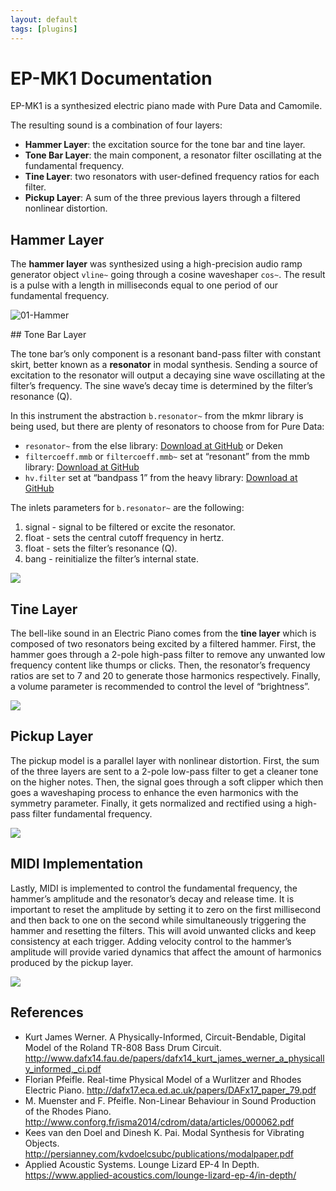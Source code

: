 ```yaml
---
layout: default
tags: [plugins]
---
```

# EP-MK1 Documentation

EP-MK1 is a synthesized electric piano made with Pure Data and Camomile.

The resulting sound is a combination of four layers:
- **Hammer Layer**: the excitation source for the tone bar and tine layer.
- **Tone Bar Layer**: the main component, a resonator filter oscillating at the fundamental frequency.
- **Tine Layer**: two resonators with user-defined frequency ratios for each filter.
- **Pickup Layer**: A sum of the three previous layers through a filtered nonlinear distortion.

## Hammer Layer

The **hammer layer** was synthesized using a high-precision audio ramp generator object `vline~` going through a cosine waveshaper `cos~`. The result is a pulse with a length in milliseconds equal to one period of our fundamental frequency.

![01-Hammer](https://raw.githubusercontent.com/MikeMorenoAudio/EP-MK1/master/tutorial/images/01-Hammer.png)

## Tone Bar Layer

The tone bar’s only component is a resonant band-pass filter with constant skirt, better known as a **resonator** in modal synthesis. Sending a source of excitation to the resonator will output a decaying sine wave oscillating at the filter’s frequency. The sine wave’s  decay time is determined by the filter’s resonance (Q).

In this instrument the abstraction `b.resonator~` from the mkmr library is being used, but there are plenty of resonators to choose from for Pure Data:
- `resonator~` from the else library: [Download at GitHub](https://github.com/porres/pd-else/releases) or Deken
- `filtercoeff.mmb` or `filtercoeff.mmb~` set at “resonant” from the mmb library: [Download at GitHub](https://github.com/dotmmb/mmb)
- `hv.filter` set at “bandpass 1” from the heavy library: [Download at GitHub](https://github.com/enzienaudio/heavylib)

The inlets parameters for `b.resonator~` are the following:
1. signal - signal to be filtered or excite the resonator.
2. float - sets the central cutoff frequency in hertz.
3. float - sets the filter’s resonance (Q).
4. bang - reinitialize the filter’s internal state.

![](https://raw.githubusercontent.com/MikeMorenoAudio/EP-MK1/master/tutorial/images/02-Tone_Bar.png)

## Tine Layer

The bell-like sound in an Electric Piano comes from the **tine layer** which is composed of two resonators being excited by a filtered hammer. First, the hammer goes through a 2-pole high-pass filter to remove any unwanted low frequency content like thumps or clicks. Then, the resonator’s frequency ratios are set to 7 and 20 to generate those harmonics respectively. Finally, a volume parameter is recommended to control the level of “brightness”.

![](https://raw.githubusercontent.com/MikeMorenoAudio/EP-MK1/master/tutorial/images/03-Tine_Layer.png)

## Pickup Layer

The pickup model is a parallel layer with nonlinear distortion. First, the sum of the three layers are sent to a 2-pole low-pass filter to get a cleaner tone on the higher notes. Then, the signal goes through a soft clipper which then goes a waveshaping process to enhance the even harmonics with the symmetry parameter. Finally, it gets normalized and rectified using a high-pass filter fundamental frequency.

![](https://raw.githubusercontent.com/MikeMorenoAudio/EP-MK1/master/tutorial/images/04-Pickup_Layer.png)

## MIDI Implementation

Lastly, MIDI is implemented to control the fundamental frequency, the hammer’s amplitude and the resonator’s decay and release time. It is important to reset the amplitude by setting it to zero on the first millisecond and then back to one on the second while simultaneously triggering the hammer and resetting the filters. This will avoid unwanted clicks and keep consistency at each trigger. Adding velocity control to the hammer’s amplitude will provide varied dynamics that affect the amount of harmonics produced by the pickup layer.

![](https://raw.githubusercontent.com/MikeMorenoAudio/EP-MK1/master/tutorial/images/05-MIDI-Implementation.png)

## References

* Kurt James Werner. A Physically-Informed, Circuit-Bendable, Digital Model of the Roland TR-808 Bass Drum Circuit.
http://www.dafx14.fau.de/papers/dafx14_kurt_james_werner_a_physically_informed,_ci.pdf
* Florian Pfeifle. Real-time Physical Model of a Wurlitzer and Rhodes Electric Piano.
http://dafx17.eca.ed.ac.uk/papers/DAFx17_paper_79.pdf
* M. Muenster and F. Pfeifle. Non-Linear Behaviour in Sound Production of the Rhodes Piano.
http://www.conforg.fr/isma2014/cdrom/data/articles/000062.pdf
* Kees van den Doel and Dinesh K. Pai. Modal Synthesis for Vibrating Objects.
http://persianney.com/kvdoelcsubc/publications/modalpaper.pdf
* Applied Acoustic Systems. Lounge Lizard EP-4 In Depth.
https://www.applied-acoustics.com/lounge-lizard-ep-4/in-depth/

